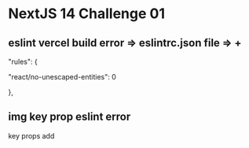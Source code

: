 # NextJS 14 Challenge 01

## eslint vercel build error => eslintrc.json file => +
<p>"rules": {
<p>    "react/no-unescaped-entities": 0 
<p> },

## img key prop eslint error
<p>key props add